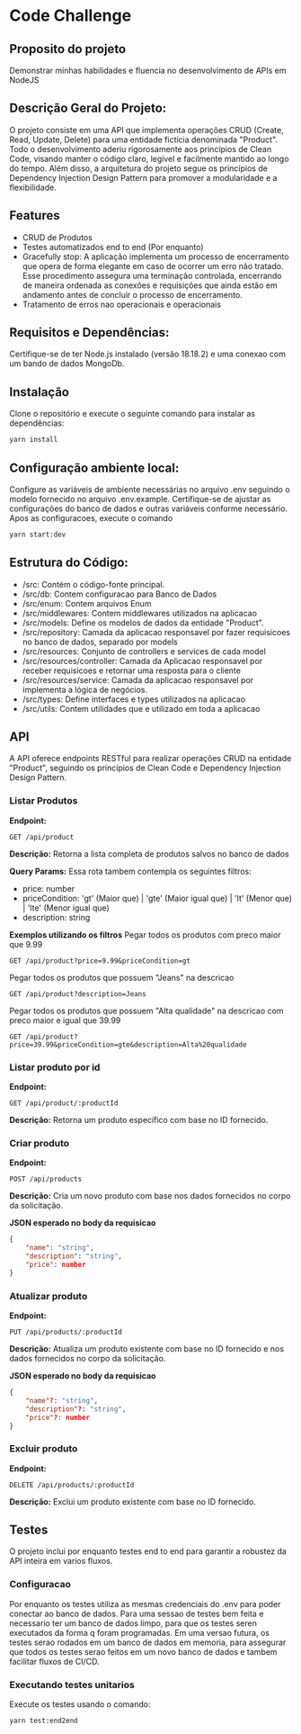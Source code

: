 # Code Challenge

## Proposito do projeto

Demonstrar minhas habilidades e fluencia no desenvolvimento de APIs em NodeJS

## Descrição Geral do Projeto:

O projeto consiste em uma API que implementa operações CRUD (Create, Read, Update, Delete) para uma entidade fictícia denominada "Product". Todo o desenvolvimento aderiu rigorosamente aos princípios de Clean Code, visando manter o código claro, legível e facilmente mantido ao longo do tempo. Além disso, a arquitetura do projeto segue os princípios de Dependency Injection Design Pattern para promover a modularidade e a flexibilidade.

## Features

- CRUD de Produtos
- Testes automatizados end to end (Por enquanto)
- Gracefully stop: A aplicação implementa um processo de encerramento que opera de forma elegante em caso de ocorrer um erro não tratado. Esse procedimento assegura uma terminação controlada, encerrando de maneira ordenada as conexões e requisições que ainda estão em andamento antes de concluir o processo de encerramento.
- Tratamento de erros nao operacionais e operacionais

## Requisitos e Dependências:

Certifique-se de ter Node.js instalado (versão 18.18.2) e uma conexao com um bando de dados MongoDb.

## Instalação

Clone o repositório e execute o seguinte comando para instalar as dependências:

```sh
yarn install
```

## Configuração ambiente local:

Configure as variáveis de ambiente necessárias no arquivo .env seguindo o modelo fornecido no arquivo .env.example. Certifique-se de ajustar as configurações do banco de dados e outras variáveis conforme necessário.
Apos as configuracoes, execute o comando

```sh
yarn start:dev
```

## Estrutura do Código:

- /src: Contém o código-fonte principal.
- /src/db: Contem configuracao para Banco de Dados
- /src/enum: Contem arquivos Enum
- /src/middlewares: Contem middlewares utilizados na aplicacao
- /src/models: Define os modelos de dados da entidade "Product".
- /src/repository: Camada da aplicacao responsavel por fazer requisicoes no banco de dados, separado por models
- /src/resources: Conjunto de controllers e services de cada model
- /src/resources/controller: Camada da Aplicacao responsavel por receber requisicoes e retornar uma resposta para o cliente
- /src/resources/service: Camada da aplicacao responsavel por implementa a lógica de negócios.
- /src/types: Define interfaces e types utilizados na aplicacao
- /src/utils: Contem utilidades que e utilizado em toda a aplicacao

## API

A API oferece endpoints RESTful para realizar operações CRUD na entidade "Product", seguindo os princípios de Clean Code e Dependency Injection Design Pattern.

### Listar Produtos

**Endpoint:**

```http
GET /api/product
```

**Descrição:**
Retorna a lista completa de produtos salvos no banco de dados

**Query Params:**
Essa rota tambem contempla os seguintes filtros:

- price: number
- priceCondition: 'gt' (Maior que) | 'gte' (Maior igual que) | 'lt' (Menor que) | 'lte' (Menor igual que)
- description: string

**Exemplos utilizando os filtros**
Pegar todos os produtos com preco maior que 9.99

```http
GET /api/product?price=9.99&priceCondition=gt
```

Pegar todos os produtos que possuem "Jeans" na descricao

```http
GET /api/product?description=Jeans
```

Pegar todos os produtos que possuem "Alta qualidade" na descricao com preco maior e igual que 39.99

```http
GET /api/product?price=39.99&priceCondition=gte&description=Alta%20qualidade
```

### Listar produto por id

**Endpoint:**

```http
GET /api/product/:productId
```

**Descrição:**
Retorna um produto específico com base no ID fornecido.

### Criar produto

**Endpoint:**

```http
POST /api/products
```

**Descrição:**
Cria um novo produto com base nos dados fornecidos no corpo da solicitação.

**JSON esperado no body da requisicao**

```json
{
    "name": "string",
    "description": "string",
    "price": number
}
```

### Atualizar produto

**Endpoint:**

```http
PUT /api/products/:productId
```

**Descrição:**
Atualiza um produto existente com base no ID fornecido e nos dados fornecidos no corpo da solicitação.

**JSON esperado no body da requisicao**

```json
{
    "name"?: "string",
    "description"?: "string",
    "price"?: number
}
```

### Excluir produto

**Endpoint:**

```http
DELETE /api/products/:productId
```

**Descrição:**
Exclui um produto existente com base no ID fornecido.

## Testes

O projeto inclui por enquanto testes end to end para garantir a robustez da API inteira em varios fluxos.

### Configuracao

Por enquanto os testes utiliza as mesmas credenciais do .env para poder conectar ao banco de dados. Para uma sessao de testes bem feita e necessario ter um banco de dados limpo, para que os testes seren executados da forma q foram programadas. Em uma versao futura, os testes serao rodados em um banco de dados em memoria, para assegurar que todos os testes serao feitos em um novo banco de dados e tambem facilitar fluxos de CI/CD.

### Executando testes unitarios

Execute os testes usando o comando:

```sh
yarn test:end2end
```
